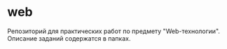 # web
Репозиторий для практических работ по предмету "Web-технологии". Описание заданий содержатся в папках. 
